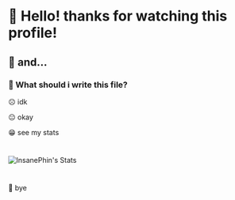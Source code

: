 # 👋 Hello! thanks for watching this profile!

## 🤨 and...

### 🤔 What should i write this file?

☹ idk

😐 okay

😁 see my stats

#
![InsanePhin's Stats](https://github-readme-stats.vercel.app/api?username=InsanePhin&show_icons=true&theme=dark&include_all_commits=false&count_private=true)
#

👋 bye
